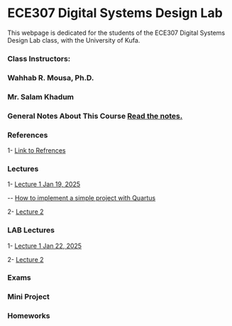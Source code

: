 # ECE307 Digital Systems Design Lab

This webpage is dedicated for the students of the ECE307 Digital Systems Design Lab class, with the University of Kufa.

### Class Instructors: 
### Wahhab R. Mousa, Ph.D.
### Mr. Salam Khadum

### General Notes About This Course [Read the notes.](https://github.com/myreadings1/ECE307/blob/main/General_Notes.md)


### References
1- [Link to Refrences](https://drive.google.com/drive/folders/1rPf9xPuVfFsPdeWmAiKzSUmLtn-UsAuR?usp=drive_link)


### Lectures
1- [Lecture 1 Jan 19, 2025](https://github.com/myreadings1/ECE307/blob/main/Lec1-%20Intro.pptx-2.pdf)

-- [How to implement a simple project with Quartus](https://drive.google.com/file/d/1O9OtenPpXRIdyCS_XACpUj2nbScvsJL0/view?usp=drive_link)


2- [Lecture 2 ]()


### LAB Lectures
1- [Lecture 1 Jan 22, 2025](https://github.com/myreadings1/ECE307/blob/main/Quartus_Prime_Introduction.pdf)

2- [Lecture 2 ]()


### Exams


### Mini Project


### Homeworks
